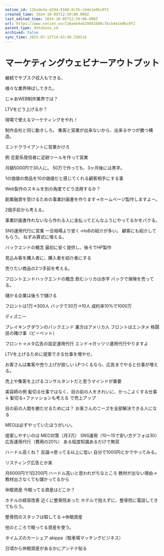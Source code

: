 ```yaml
---
notion_id: 116ade4a-d294-8168-8cfb-cb4e1e0bc0f2
created_time: 2024-10-05T12:59:00.000Z
last_edited_time: 2024-10-05T12:59:00.000Z
url: https://www.notion.so/116ade4ad29481688cfbcb4e1e0bc0f2
parent_type: database_id
archived: False
sync_time: 2025-07-12T14:43:40.336516
---
```


# マーケティングウェビナーアウトプット


継続でサブスク収入もできる、

様々な業界伸ばしてきた。

じゃあWEB制作業界では？

LTVをどう上げるか？

現場で使えるマーケティングをやれ！

制作会社と同じ動きしろ。
集客と営業が出来ないから、出来るやつが勝つ構造。

エンドクライアントに営業かけろ

例
恋愛系発信者に足跡ツールを作って営業

月額5000円で30人に。
50万で作っても、3ヶ月後には黒字。

1の価値の商品を10の価値だと感じてくれる顧客相手にする事

Web製作のスキルを別の角度でどう活用するか？

創業融資を受けるための事業計画書を作ります→ホームページ製作しますよー。

2個手前から考える。

事業計画書作れないなら作れる人に金払ってどんなふうにやってるかをパクる。

SNS運用代行に営業
一旦相場より安く→toBの紹介が多い。
顧客にも紹介してもらう。
ねずみ算式に増える。

バックエンドの概念
最初に安く提供し、後ろでHP製作

見込み客を購入者に、購入者を紹介者にする


売りたい商品の2つ手前を考える。

フロントエンドハックエンドの概念
飲むシリカは赤字
バックで保険を売ってる。

儲かる企業は後ろで儲ける


フロントは1万→300人
バックで30万→10人
成約率10%で1000万

ディズニー

ブレイキングダウンのバックエンド
裏方はアメリカ人
フロントはエンタメ
格闘技の賭け事（ビーベット）

フロント→メタ広告の設定運用代行
エンド→ガッツリ運用代行やりますよ

LTVを上げるために提案できる仕事を増やせ。

お客さんは集客や売り上げが欲しい
LPつくるなら、広告までやると仕事が増える。

売上や集客を上げるコンサルタントだと思うマインドが重要

美容師の例
髪切る仕事ではなく、目の前の人をきれいに、かっこよくする仕事
↓
髪切る+ファッションも考える
で売上アップ

目の前の人間を勝たせるためには？
お客さんのニーズを全部解決できる人になる

MEOは必ずやっていたほうがいい。

提案しやすいのは
MEO対策（月3万）
SNS運用（10〜15で安い方デフォは30）
広告運用代行（費用の20%）
ある程度知識あるだけで無双

ハードル高くね？
反論→思ってる以上に低い
自分で1000円とかでやってみる。

リスティング広告とか楽

月6000円で1日200円
ハードル高いと思われがちなところ
教材が出ない理由→教材出さなくても儲かってるから


休眠資産
今眠ってる資産はどこか？

ホテルの経営改善
近くに整骨院あった
ホテルで抱えずに、整骨院に電話してきてもらう。

整骨院のスタッフは暇してる→休眠資産

他のところで眠ってる資産を使う。

タイムズのカーシェア
akippa（駐車場マッチングビジネス）

日頃から休眠資産があるかにアンテナ貼る

